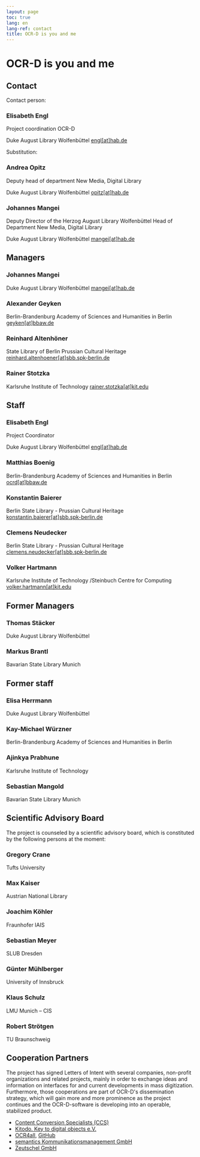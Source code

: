 ```yaml
---
layout: page
toc: true
lang: en
lang-ref: contact
title: OCR-D is you and me
---
```


# OCR-D is you and me

## Contact

Contact person:

### Elisabeth Engl
Project coordination OCR-D

Duke August Library Wolfenbüttel
[engl[at]hab.de](mailto:engl@hab.de)


Substitution:

### Andrea Opitz
Deputy head of department
New Media, Digital Library

Duke August Library Wolfenbüttel
[opitz[at]hab.de](mailto:opitz@hab.de?subject=Anfrage%20via%20OCR-D.de)

### Johannes Mangei
Deputy Director of the Herzog August Library Wolfenbüttel
Head of Department New Media, Digital Library

Duke August Library Wolfenbüttel
[mangei[at]hab.de](mailto:mangei@hab.de?subject=Anfrage%20via%20OCR-D.de)

## Managers

### Johannes Mangei
Duke August Library Wolfenbüttel
[mangei[at]hab.de](mailto:mangei@hab.de)

### Alexander Geyken
Berlin-Brandenburg Academy of Sciences and Humanities in Berlin
[geyken[at]bbaw.de](mailto:geyken@bbaw.de)

### Reinhard Altenhöner
State Library of Berlin Prussian Cultural Heritage
[reinhard.altenhoener[at]sbb.spk-berlin.de](mailto:Reinhard.Altenhoener@sbb.spk-berlin.de)

### Rainer Stotzka
Karlsruhe Institute of Technology
[rainer.stotzka[at]kit.edu](mailto:rainer.stotzka@kit.edu)

## Staff

### Elisabeth Engl
Project Coordinator

Duke August Library Wolfenbüttel
[engl[at]hab.de](mailto:engl@hab.de?subject=Anfrage%20%C3%BCber%20OCR-D.de)

### Matthias Boenig
Berlin-Brandenburg Academy of Sciences and Humanities in Berlin
[ocrd[at]bbaw.de](mailto:ocrd@bbaw.de)

### Konstantin Baierer
Berlin State Library - Prussian Cultural Heritage
[konstantin.baierer[at]sbb.spk-berlin.de](mailto:Konstantin.Baierer@sbb.spk-berlin.de)

### Clemens Neudecker
Berlin State Library - Prussian Cultural Heritage 
[clemens.neudecker[at]sbb.spk-berlin.de](mailto:clemens.neudecker@sbb.spk-berlin.de)

### Volker Hartmann
Karlsruhe Institute of Technology /Steinbuch Centre for Computing
[volker.hartmann[at]kit.edu](mailto:volker.hartmann@kit.edu)

## Former Managers

### Thomas Stäcker
Duke August Library Wolfenbüttel

### Markus Brantl
Bavarian State Library Munich

## Former staff

### Elisa Herrmann
Duke August Library Wolfenbüttel

### Kay-Michael Würzner
Berlin-Brandenburg Academy of Sciences and Humanities in Berlin

### Ajinkya Prabhune
Karlsruhe Institute of Technology

### Sebastian Mangold
Bavarian State Library Munich

## Scientific Advisory Board

The project is counseled by a scientific advisory board, which is constituted by the following persons at the moment:

### Gregory Crane

Tufts University

### Max Kaiser

Austrian National Library

### Joachim Köhler

Fraunhofer IAIS

### Sebastian Meyer

SLUB Dresden

### Günter Mühlberger

University of Innsbruck

### Klaus Schulz

LMU Munich – CIS

### Robert Strötgen

TU Braunschweig

## Cooperation Partners

The project has signed Letters of Intent with several companies, non-profit organizations and related projects,
mainly in order to exchange ideas and information on interfaces for and current developments in mass digitization.
Furthermore, those cooperations are part of OCR-D's dissemination strategy, which will gain more and more prominence
as the project continues and the OCR-D-software is developing into an operable, stabilized product.

* [Content Conversion Specialists (CCS)](https://content-conversion.com/) 
* [Kitodo. Key to digital objects e.V.](https://www.kitodo.org/en/)
* [OCR4all](https://www.uni-wuerzburg.de/en/zpd/ocr4all/), [GitHub](https://github.com/OCR4all)
* [semantics Kommunikationsmanagement GmbH](https://www.semantics.de/)
* [Zeutschel GmbH](https://www.zeutschel.de/en/)
